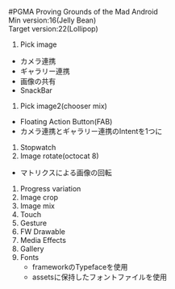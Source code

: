 #PGMA
Proving Grounds of the Mad Android  
Min version:16(Jelly Bean)  
Target version:22(Lollipop)

1. Pick image
  - カメラ連携
  - ギャラリー連携
  - 画像の共有
  - SnackBar
1. Pick image2(chooser mix)
  - Floating Action Button(FAB)
  - カメラ連携とギャラリー連携のIntentを1つに
1. Stopwatch
1. Image rotate(octocat 8)
  - マトリクスによる画像の回転
1. Progress variation
1. Image crop
1. Image mix
1. Touch
1. Gesture
1. FW Drawable
1. Media Effects
1. Gallery
1. Fonts
    - frameworkのTypefaceを使用
    - assetsに保持したフォントファイルを使用
